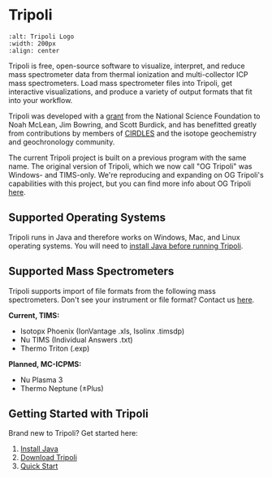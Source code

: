 # Tripoli

```{image} graphics/TripoliLogoLarge.png
:alt: Tripoli Logo
:width: 200px
:align: center
```

Tripoli is free, open-source software to visualize, interpret, and reduce mass spectrometer data from thermal ionization and multi-collector ICP mass spectrometers.  Load mass spectrometer files into Tripoli, get interactive visualizations, and produce a variety of output formats that fit into your workflow.  

Tripoli was developed with a [grant](https://www.nsf.gov/awardsearch/showAward?AWD_ID=2149084 "NSF Award Details") from the National Science Foundation to Noah McLean, Jim Bowring, and Scott Burdick, and has benefitted greatly from contributions by members of [CIRDLES](https://cirdles.org/ "CIRDLES") and the isotope geochemistry and geochronology community.

The current Tripoli project is built on a previous program with the same name.  The original version of Tripoli, which we now call "OG Tripoli" was Windows- and TIMS-only.  We're reproducing and expanding on OG Tripoli's capabilities with this project, but you can find more info about OG Tripoli [here](https://cirdles.org/projects/tripoli/ "OG Tripoli").


## Supported Operating Systems

Tripoli runs in Java and therefore works on Windows, Mac, and Linux operating systems.  You will need to [install Java before running Tripoli](./01-Installation.md).  


## Supported Mass Spectrometers

Tripoli supports import of file formats from the following mass spectrometers.  Don't see your instrument or file format?  Contact us [here](https://github.com/CIRDLES/Tripoli/issues/new "Tripoli GitHub Issues").  

**Current, TIMS:**
- Isotopx Phoenix (IonVantage .xls, Isolinx .timsdp)
- Nu TIMS (Individual Answers .txt)
- Thermo Triton (.exp)

**Planned, MC-ICPMS:**
- Nu Plasma 3
- Thermo Neptune (±Plus)


## Getting Started with Tripoli

Brand new to Tripoli? Get started here:
1. [Install Java](./01-Installation.md)
2. [Download Tripoli](./02-InstallTripoli.md)
3. [Quick Start](./03-QuickStart.md)
